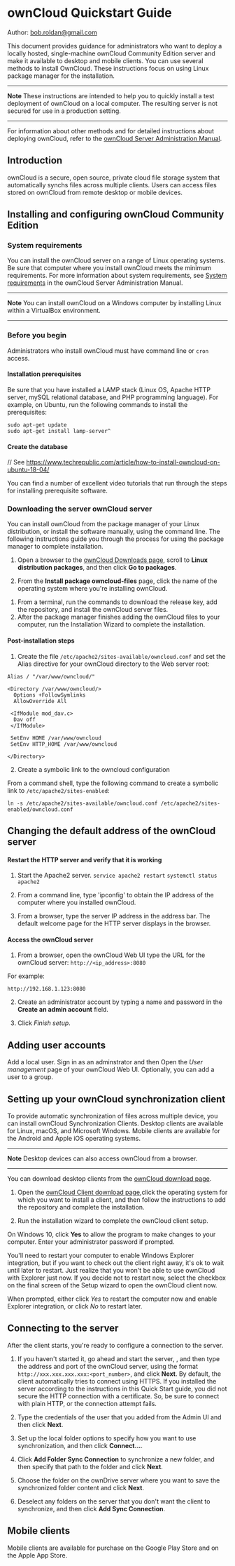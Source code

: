 # ownCloud Quickstart Guide
Author: <bob.roldan@gmail.com>


<!-- ifdef::env-github[]
:imagesdir: images/
:toc:
:toc-placement!:
:tip-caption: :bulb:
:note-caption: :information_source:
:important-caption: :heavy_exclamation_mark:
:caution-caption: :fire:
:warning-caption: :warning:
endif::[] -->

This document provides guidance for administrators who want to deploy a locally hosted,
single-machine ownCloud Community Edition server and make it available to desktop and mobile clients.
You can use several methods to install OwnCloud. These instructions focus on using Linux package manager
for the installation.

****
**Note**
These instructions are intended to help you to quickly
install a test deployment of ownCloud on a local computer.
The resulting server is not secured for use in a production
setting.
****
For information about other methods and for detailed instructions about deploying ownCloud,
refer to the [ownCloud Server Administration Manual](https://doc.owncloud.org/server/10.0/admin_manual/installation/system_requirements.html).


## Introduction
ownCloud is a secure, open source, private cloud file storage system that automatically synchs files across multiple
clients.
Users can access files stored on ownCloud from remote desktop or mobile devices.

## Installing and configuring ownCloud Community Edition

<!-- add intro -->
### System requirements
You can install the ownCloud server on a range of Linux operating systems. Be sure that computer where
you install ownCloud meets the minimum requirements. For more information about system requirements,
see [System requirements](https://doc.owncloud.org/server/10.0/admin_manual/installation/system_requirements.html) in the ownCloud Server Administration Manual.

****
**Note**
You can install ownCloud on a Windows computer by installing Linux within a VirtualBox environment.
***

### Before you begin
Administrators who install ownCloud must have command line or `cron` access.

#### Installation prerequisites

Be sure that you have installed a LAMP stack (Linux OS, Apache HTTP server, mySQL relational database,
and PHP programming language).
For example, on Ubuntu, run the following commands to install the prerequisites:


````
sudo apt-get update
sudo apt-get install lamp-server^
````

#### Create the database
// See https://www.techrepublic.com/article/how-to-install-owncloud-on-ubuntu-18-04/


You can find a number of excellent video tutorials that run through the steps
for installing prerequisite software.

### Downloading the server ownCloud server

You can install ownCloud from the package manager of your Linux distribution, or
install the software manually, using the command line. The following instructions
guide you through the process for using the package manager to complete installation.

1. Open a browser to the [ownCloud Downloads page](http://owncloud.org/download), scroll to **Linux distribution packages**, and then click **Go to packages**.

1. From the **Install package owncloud-files** page, click the name of the operating system where you're installing ownCloud.

<!-- Grab the release key -->
1. From a terminal, run the commands to download the release key, add the repository, and install the ownCloud server files.
1. After the package manager finishes adding the ownCloud files to your computer, run the Installation
Wizard to complete the installation.



#### Post-installation steps

1. Create the file `/etc/apache2/sites-available/owncloud.conf` and set the Alias
directive for your ownCloud directory to the Web server root:

````
Alias / "/var/www/owncloud/"

<Directory /var/www/owncloud/>
  Options +FollowSymlinks
  AllowOverride All

 <IfModule mod_dav.c>
  Dav off
 </IfModule>

 SetEnv HOME /var/www/owncloud
 SetEnv HTTP_HOME /var/www/owncloud

</Directory>
````

2. Create a symbolic link to the owncloud configuration

From a command shell, type the following command to create a symbolic link to `/etc/apache2/sites-enabled`:

````
ln -s /etc/apache2/sites-available/owncloud.conf /etc/apache2/sites-enabled/owncloud.conf
````
## Changing the default address of the ownCloud server
<!--Enable connections via IP address and port 8080
See https://doc.owncloud.org/server/10.0/admin_manual/installation/changing_the_web_route.html[Changing your ownCloud URL]
ownCloud is served by your webserver so you need to configure the used port in the configuration of your webserver.
https://stackoverflow.com/questions/3940909/configure-apache-to-listen-on-port-other-than-80[Configure apache to listen on port other than 80]
-->

#### Restart the HTTP server and verify that it is working

1. Start the Apache2 server.
`service apache2 restart`
`systemctl status apache2`

1. From a command line, type 'ipconfig' to obtain the IP address of the computer where you installed ownCloud.

1. From a browser, type the server IP address  in the address bar.
 The default welcome page for the HTTP server
displays in the browser.

<!-- ### Create the database  <- This actually happens pre-install
But I had to re-do setting permissions for my database user before I could complete the web UI step of creating my db admin -->

#### Access the ownCloud server
1. From a browser, open the ownCloud Web UI type the URL for the ownCloud server: `http://<ip_address>:8080`

For example:

    http://192.168.1.123:8080


2. Create an administrator account by typing a name and password in the **Create an admin account** field.

3. Click *Finish setup*.


## Adding user accounts
Add a local user. Sign in as an adminstrator and then  Open the *User management* page of your ownCloud Web UI.
Optionally, you can add a user to a group.

## Setting up your ownCloud synchronization client
To provide automatic synchronization of files across multiple device, you can install ownCloud Synchronization Clients. Desktop clients are available for Linux, macOS, and Microsoft Windows. Mobile clients are available for the Android and
Apple iOS operating systems.

****
**Note**
Desktop devices can also access ownCloud from a browser.
****
You can download desktop clients from the [ownCloud download page](https://owncloud.com/download/#desktop-clients).

1. Open the [ownCloud Client download page](https://owncloud.org/download/#install-clients),click the operating system for which you want to install a client, and then follow
the instructions to add the repository and complete the installation.

1. Run the installation wizard to complete the ownCloud client setup.

 On Windows 10, click **Yes** to allow the program to make changes to your computer. Enter your administrator password if prompted.

You'll need to restart your computer to enable Windows Explorer integration, but if you want to check out the client right away, it's ok to wait until later to restart. Just realize that you won't be able to use ownCloud with Explorer just now.
If you decide not to restart now, select the checkbox on the final screen of the Setup wizard to open the ownCloud client now.

When prompted, either click *Yes* to restart the computer now and enable Explorer integration, or click *No* to restart later.

## Connecting to the server

After the client starts, you're ready to configure a connection to the server.

1. If you haven't started it, go ahead and start the server, , and then type the address and port of the ownCloud server, using
the format `http://xxx.xxx.xxx.xxx:<port_number>`, and click **Next**. By default, the client
automatically tries to connect using HTTPS. If you installed the server according to the instructions in this Quick Start guide, you did not secure the HTTP connection with a certificate. So, be sure to connect with plain HTTP, or the connection attempt fails.

1. Type the credentials of the user that you added from the Admin UI and then click
**Next**.

1. Set up the local folder options to specify how you want to use synchronization,
and then click **Connect...**.

1. Click **Add Folder Sync Connection** to synchronize a new folder, and then
 specify that path to the folder and click **Next**.

 1. Choose the folder on the ownDrive server where you want to save the synchronized
 folder content and click **Next**.

 1. Deselect any folders on the server that you don't want the client to synchronize,
 and then click **Add Sync Connection**.

## Mobile clients  
Mobile clients are available for purchase on the Google Play Store and on the Apple App Store.
